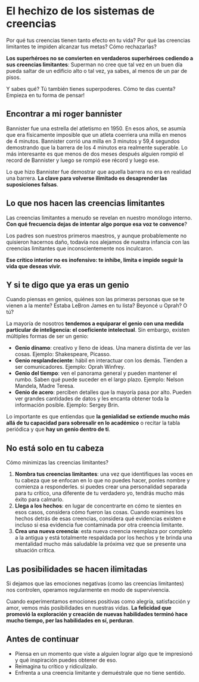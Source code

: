 # El hechizo de los sistemas de creencias

Por qué tus creencias tienen tanto efecto en tu vida? Por qué las creencias limitantes te impiden alcanzar tus metas? Cómo rechazarlas?

__Los superhéroes no se convierten en verdaderos superhéroes cediendo a sus creencias limitantes__: Superman no cree que tal vez en un buen día pueda saltar de un edificio alto o tal vez, ya sabes, al menos de un par de pisos.

Y sabes qué? Tú también tienes superpoderes. Cómo te das cuenta? Empieza en tu forma de pensar!

## Encontrar a mi roger bannister

Bannister fue una estrella del atletismo en 1950. En esos años, se asumía que era físicamente imposible que un atleta coerriera una milla en menos de 4 minutos. Bannister corrió una milla en 3 minutos y 59,4 segundos demostrando que la barrera de los 4 minutos era realmente superable. Lo más interesante es que menos de dos meses después alguien rompió el record de Bannister y luego se rompió ese récord y luego ese.

Lo que hizo Bannister fue demostrar que aquella barrera no era en realidad una barrera. __La clave para volverse ilimitado es desaprender las suposiciones falsas__.

## Lo que nos hacen las creencias limitantes

Las creencias limitantes a menudo se revelan en nuestro monólogo interno. __Con qué frecuencia dejas de intentar algo porque esa voz te convence__?

Los padres son nuestros primeros maestros, y aunque probablemente no quisieron hacernos daño, todavía nos alejamos de nuestra infancia con las creencias limitantes que inconscientemente nos inculcaron.

__Ese crítico interior no es inofensivo: te inhibe, limita e impide seguir la vida que deseas vivir.__

## Y si te digo que ya eras un genio

Cuando piensas en genios, quiénes son las primeras personas que se te vienen a la mente? Estaba LeBron James en tu lista? Beyoncé u Oprah? O tú?

La mayoría de nosotros __tendemos a equiparar el genio con una medida particular de inteligencia: el coeficiente intelectual__. Sin embargo, existen múltiples formas de ser un genio:

- __Genio dínamo__: creativo y lleno de ideas. Una manera distinta de ver las cosas. Ejemplo: Shakespeare, Picasso.
- __Genio resplandeciente__: hábil en interactuar con los demás. Tienden a ser comunicadores. Ejemplo: Oprah Winfrey.
- __Genio del tiempo__: ven el panorama general y pueden mantener el rumbo. Saben qué puede suceder en el largo plazo. Ejemplo: Nelson Mandela, Madre Teresa.
- __Genio de acero__: perciben detalles que la mayoría pasa por alto. Pueden ver grandes cantidades de datos y les encanta obtener toda la información posible. Ejemplo: Sergey Brin.

Lo importante es que entiendas que __la genialidad se extiende mucho más allá de tu capacidad para sobresalir en lo académico__ o recitar la tabla periódica y que __hay un genio dentro de ti__.

## No está solo en tu cabeza

Cómo minimizas las creencias limitantes?

1. __Nombra tus creencias limitantes__: una vez que identifiques las voces en tu cabeza que se enfocan en lo que no puedes hacer, ponles nombre y comienza a responderles. si puedes crear una personalidad separada para tu crítico, una diferente de tu verdadero yo, tendrás mucho más éxito para calmarlo.
2. __Llega a los hechos__: en lugar de concentrarte en cómo te sientes en esos casos, considera cómo fueron las cosas. Cuando examines los hechos detrás de esas creencias, considera qué evidencias existen e incluso si esa evidencia fue contaminada por otra creencia limitante.
3. __Crea una nueva creencia__: esta nueva creencia reemplaza por completo a la antigua y está totalmente respaldada por los hechos y te brinda una mentalidad mucho más saludable la próxima vez que se presente una situación crítica.

## Las posibilidades se hacen ilimitadas

Si dejamos que las emociones negativas (como las creencias limitantes) nos controlen, operamos regularmente en modo de supervivencia. 

Cuando experimentamos emociones positivas como alegría, satisfacción y amor, vemos más posibilidades en nuestras vidas. __La felicidad que promovió la exploración y creación de nuevas habilidades terminó hace mucho tiempo, per las habilidades en sí, perduran__.

## Antes de continuar

- Piensa en un momento que viste a alguien lograr algo que te impresionó y qué inspiración puedes obtener de eso.
- Reimagina tu crítico y ridiculízalo.
- Enfrenta a una creencia limitante y demuéstrale que no tiene sentido.